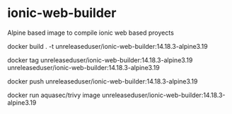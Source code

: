 # ionic-web-builder

Alpine based image to compile ionic web based proyects

docker build . -t unreleaseduser/ionic-web-builder:14.18.3-alpine3.19 

docker tag unreleaseduser/ionic-web-builder:14.18.3-alpine3.19 unreleaseduser/ionic-web-builder:14.18.3-alpine3.19

docker push unreleaseduser/ionic-web-builder:14.18.3-alpine3.19

docker run aquasec/trivy image unreleaseduser/ionic-web-builder:14.18.3-alpine3.19 

